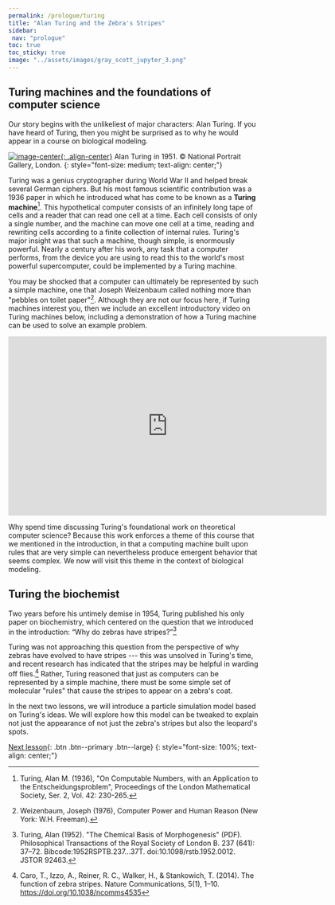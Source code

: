 ```yaml
---
permalink: /prologue/turing
title: "Alan Turing and the Zebra's Stripes"
sidebar:
 nav: "prologue"
toc: true
toc_sticky: true
image: "../assets/images/gray_scott_jupyter_3.png"
---
```


## Turing machines and the foundations of computer science

Our story begins with the unlikeliest of major characters: Alan Turing. If you have heard of Turing, then you might be surprised as to why he would appear in a course on biological modeling.

[![image-center](../assets/images/600px/alan_turing_npg_cc.jpg){: .align-center}](../assets/images/alan_turing_npg_cc.jpg)
Alan Turing in 1951. © National Portrait Gallery, London.
{: style="font-size: medium; text-align: center;"}

Turing was a genius cryptographer during World War II and helped break several German ciphers. But his most famous scientific contribution was a 1936 paper in which he introduced what has come to be known as a **Turing machine**[^numbers]. This hypothetical computer consists of an infinitely long tape of cells and a reader that can read one cell at a time. Each cell consists of only a single number, and the machine can move one cell at a time, reading and rewriting cells according to a finite collection of internal rules. Turing's major insight was that such a machine, though simple, is enormously powerful. Nearly a century after his work, any task that a computer performs, from the device you are using to read this to the world's most powerful supercomputer, could be implemented by a Turing machine.

You may be shocked that a computer can ultimately be represented by such a simple machine, one that Joseph Weizenbaum called nothing more than "pebbles on toilet paper"[^weizenbaum]. Although they are not our focus here, if Turing machines interest you, then we include an excellent introductory video on Turing machines below, including a demonstration of how a Turing machine can be used to solve an example problem.

<iframe width="640" height="360" src="https://www.youtube-nocookie.com/embed/PLVCscCY4xI" frameborder="0" allowfullscreen></iframe>

Why spend time discussing Turing's foundational work on theoretical computer science?  Because this work enforces a theme of this course that we mentioned in the introduction, in that a computing machine built upon rules that are very simple can nevertheless produce emergent behavior that seems complex. We now will visit this theme in the context of biological modeling.

## Turing the biochemist

Two years before his untimely demise in 1954, Turing published his only paper on biochemistry, which centered on the question that we introduced in the introduction: “Why do zebras have stripes?”[^morphogenesis]

Turing was not approaching this question from the perspective of why zebras have evolved to have stripes --- this was unsolved in Turing's time, and recent research has indicated that the stripes may be helpful in warding off flies.[^zebra] Rather, Turing reasoned that just as computers can be represented by a simple machine, there must be some simple set of molecular "rules" that cause the stripes to appear on a zebra's coat.

In the next two lessons, we will introduce a particle simulation model based on Turing's ideas. We will explore how this model can be tweaked to explain not just the appearance of not just the zebra's stripes but also the leopard's spots.

[Next lesson](random-walk){: .btn .btn--primary .btn--large}
{: style="font-size: 100%; text-align: center;"}

[^numbers]: Turing, Alan M. (1936), "On Computable Numbers, with an Application to the Entscheidungsproblem", Proceedings of the London Mathematical Society, Ser. 2, Vol. 42: 230-265.

[^weizenbaum]: Weizenbaum, Joseph (1976), Computer Power and Human Reason (New York: W.H. Freeman).

[^morphogenesis]: Turing, Alan (1952). "The Chemical Basis of Morphogenesis" (PDF). Philosophical Transactions of the Royal Society of London B. 237 (641): 37–72. Bibcode:1952RSPTB.237...37T. doi:10.1098/rstb.1952.0012. JSTOR 92463.

[^zebra]: Caro, T., Izzo, A., Reiner, R. C., Walker, H., & Stankowich, T. (2014). The function of zebra stripes. Nature Communications, 5(1), 1–10. https://doi.org/10.1038/ncomms4535
